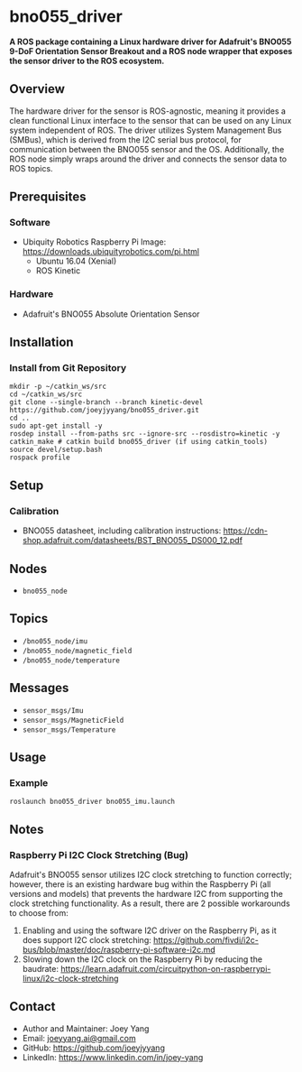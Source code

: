 # bno055_driver
**A ROS package containing a Linux hardware driver for Adafruit's BNO055 9-DoF Orientation Sensor Breakout and a ROS node wrapper that exposes the sensor driver to the ROS ecosystem.**

## Overview
The hardware driver for the sensor is ROS-agnostic, meaning it provides a clean functional Linux interface to the sensor that can be used on any Linux system independent of ROS. The driver utilizes System Management Bus (SMBus), which is derived from the I2C serial bus protocol, for communication between the BNO055 sensor and the OS. Additionally, the ROS node simply wraps around the driver and connects the sensor data to ROS topics.

## Prerequisites
### Software
- Ubiquity Robotics Raspberry Pi Image: https://downloads.ubiquityrobotics.com/pi.html
	- Ubuntu 16.04 (Xenial)
	- ROS Kinetic
### Hardware
- Adafruit's BNO055 Absolute Orientation Sensor

## Installation
### Install from Git Repository
```
mkdir -p ~/catkin_ws/src
cd ~/catkin_ws/src
git clone --single-branch --branch kinetic-devel https://github.com/joeyjyyang/bno055_driver.git
cd .. 
sudo apt-get install -y
rosdep install --from-paths src --ignore-src --rosdistro=kinetic -y
catkin_make # catkin build bno055_driver (if using catkin_tools)
source devel/setup.bash
rospack profile
```

## Setup
### Calibration
- BNO055 datasheet, including calibration instructions: https://cdn-shop.adafruit.com/datasheets/BST_BNO055_DS000_12.pdf

## Nodes
- `bno055_node`

## Topics
- `/bno055_node/imu`
- `/bno055_node/magnetic_field`
- `/bno055_node/temperature`

## Messages
- `sensor_msgs/Imu`
- `sensor_msgs/MagneticField`
- `sensor_msgs/Temperature`

## Usage
### Example
```
roslaunch bno055_driver bno055_imu.launch
```

## Notes
### Raspberry Pi I2C Clock Stretching (Bug)
Adafruit's BNO055 sensor utilizes I2C clock stretching to function correctly; however, there is an existing hardware bug within the Raspberry Pi (all versions and models) that prevents the hardware I2C from supporting the clock stretching functionality. As a result, there are 2 possible workarounds to choose from:
1. Enabling and using the software I2C driver on the Raspberry Pi, as it does support I2C clock stretching: https://github.com/fivdi/i2c-bus/blob/master/doc/raspberry-pi-software-i2c.md
2. Slowing down the I2C clock on the Raspberry Pi by reducing the baudrate: https://learn.adafruit.com/circuitpython-on-raspberrypi-linux/i2c-clock-stretching

## Contact
- Author and Maintainer: Joey Yang
- Email: joeyyang.ai@gmail.com
- GitHub: https://github.com/joeyjyyang
- LinkedIn: https://www.linkedin.com/in/joey-yang
